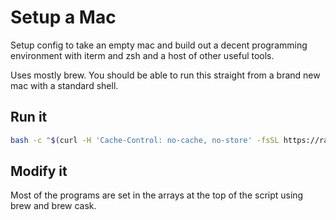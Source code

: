 # Setup a Mac

Setup config to take an empty mac and build out a decent programming environment with iterm and zsh and a host of other useful tools.

Uses mostly brew. You should be able to run this straight from a brand new mac with a standard shell.

## Run it

```bash
bash -c "$(curl -H 'Cache-Control: no-cache, no-store' -fsSL https://raw.githubusercontent.com/codeallthethingz/brew-mac-setup/master/setup.sh)"
```

## Modify it

Most of the programs are set in the arrays at the top of the script using brew and brew cask.

